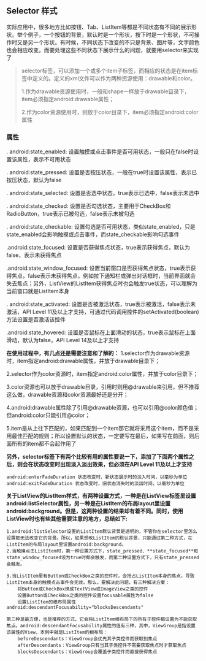 ## Selector 样式
实际应用中，很多地方比如按钮、Tab、ListItem等都是不同状态有不同的展示形状。举个例子，一个按钮的背景，默认时是一个形状，按下时是一个形状，不可操作时又是另一个形状。有时候，不同状态下改变的不只是背景、图片等，文字颜色也会相应改变。而要处理这些不同状态下展示什么的问题，就要用selector来实现了

> selector标签，可以添加一个或多个item子标签，而相应的状态是在item标签中定义的。定义的xml文件可以作为两种资源使用：drawable和color。
> 
> 1.作为drawable资源使用时，一般和shape一样放于drawable目录下，item必须指定android:drawable属性；
> 
> 2.作为color资源使用时，则放于color目录下，item必须指定android:color属性


### 属性

. android:state_enabled: 设置触摸或点击事件是否可用状态，一般只在false时设置该属性，表示不可用状态 

. android:state_pressed: 设置是否按压状态，一般在true时设置该属性，表示已按压状态，默认为false 

. android:state_selected: 设置是否选中状态，true表示已选中，false表示未选中 

. android:state_checked: 设置是否勾选状态，主要用于CheckBox和RadioButton，true表示已被勾选，false表示未被勾选 

. android:state_checkable: 设置勾选是否可用状态，类似state_enabled，只是state_enabled会影响触摸或点击事件，而state_checkable影响勾选事件 

.android:state_focused: 设置是否获得焦点状态，true表示获得焦点，默认为false，表示未获得焦点 

.android:state_window_focused: 设置当前窗口是否获得焦点状态，true表示获得焦点，false表示未获得焦点，例如拉下通知栏或弹出对话框时，当前界面就会失去焦点；另外，ListView的ListItem获得焦点时也会触发true状态，可以理解为当前窗口就是ListItem本身 

. android:state_activated: 设置是否被激活状态，true表示被激活，false表示未激活，API Level 11及以上才支持，可通过代码调用控件的setActivated(boolean)方法设置是否激活该控件 

.android:state_hovered: 设置是否鼠标在上面滑动的状态，true表示鼠标在上面滑动，默认为false，API Level 14及以上才支持 

**在使用过程中，有几点还是需要注意和了解的：**
1.selector作为drawable资源时，item指定android:drawable属性，并放于drawable目录下；

2.selector作为color资源时，item指定android:color属性，并放于color目录下；

3.color资源也可以放于drawable目录，引用时则用@drawable来引用，但不推荐这么做，drawable资源和color资源最好还是分开；


4.android:drawable属性除了引用@drawable资源，也可以引用@color颜色值；但android:color只能引用@color；


5.item是从上往下匹配的，如果匹配到一个item那它就将采用这个item，而不是采用最佳匹配的规则；所以设置默认的状态，一定要写在最后，如果写在前面，则后面所有的item都不会起作用了


**另外，selector标签下有两个比较有用的属性要说一下，添加了下面两个属性之后，则会在状态改变时出现淡入淡出效果，但必须在API Level 11及以上才支持**


    android:enterFadeDuration 状态改变时，新状态展示时的淡入时间，以毫秒为单位
    android:exitFadeDuration 状态改变时，旧状态消失时的淡出时间，以毫秒为单位



**关于ListView的ListItem样式，有两种设置方式，一种是在ListView标签里设置android:listSelector属性，另一种是在ListItem的布局layout里设置android:background。但是，这两种设置的结果却有着不同。同时，使用ListView时也有些其他需要注意的地方，总结如下:**


    1.android:listSelector设置的ListItem默认背景是透明的，不管你在selector里怎么设置都无法改变它的背景。所以，如果想改ListItem的默认背景，只能通过第二种方式，在ListItem的布局layout里设置android:background。
    2.当触摸点击ListItem时，第一种设置方式下，state_pressed、**state_focused**和state_window_focused设为true时都会触发，而第二种设置方式下，只有state_pressed会触发。

    3.当ListItem里有Button或CheckBox之类的控件时，会抢占ListItem本身的焦点，导致ListItem本身的触摸点击事件会无效。那么，要解决此问题，有三种解决方案：
        将Button或CheckBox换成TextView或ImageView之类的控件
        设置Button或CheckBox之类的控件设置focusable属性为false
        设置ListItem的根布局属性android:descendantFocusability="blocksDescendants"

    第三种是最方便，也是推荐的方式，它会将ListItem根布局下的所有子控件都设置为不能获取焦点。android:descendantFocusability属性的值有三种，其中，ViewGroup是指设置该属性的View，本例中就是ListItem的根布局：
        beforeDescendants：ViewGroup会优先其子类控件而获取到焦点
        afterDescendants：ViewGroup只有当其子类控件不需要获取焦点时才获取焦点
        blocksDescendants：ViewGroup会覆盖子类控件而直接获得焦点



